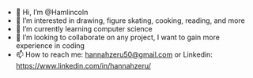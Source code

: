 - 👋 Hi, I’m @Hamlincoln
- 👀 I’m interested in drawing, figure skating, cooking, reading, and more 
- 🌱 I’m currently learning computer science
- 💞️ I’m looking to collaborate on any project, I want to gain more experience in coding
- 📫 How to reach me: hannahzeru50@gmail.com or Linkedin: https://www.linkedin.com/in/hannahzeru/ 

<!---
Hamlincoln/Hamlincoln is a ✨ special ✨ repository because its `README.md` (this file) appears on your GitHub profile.
You can click the Preview link to take a look at your changes.
--->
